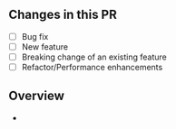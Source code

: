 ## Changes in this PR

- [ ] Bug fix
- [ ] New feature
- [ ] Breaking change of an existing feature
- [ ] Refactor/Performance enhancements

## Overview

-
